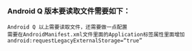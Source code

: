 ### Android Q 版本要读取文件需要如下：

```
Android Q 以上需要读取文件，还需要做一点配置
需要在AndroidManifest.xml文件里面的Application标签属性里面增加
android:requestLegacyExternalStorage=“true”
```


